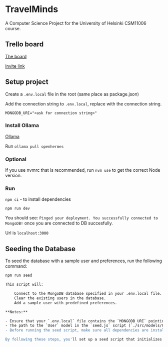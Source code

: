 # TravelMinds

A Computer Science Project for the University of Helsinki CSM11006 course.

## Trello board

[The board](https://trello.com/b/H7lGfMBt/holidayapp)

[Invite link](https://trello.com/invite/b/6704d864b6d1533ee326eee9/ATTI551e8b197eec5564a7c984d9ce7308ea77FE683B/holidayapp)

## Setup project

Create a `.env.local` file in the root (same place as package.json)

Add the connection string to `.env.local`, replace <ask for connection string> with the connection string.

```
MONGODB_URI="<ask for connection string>"
```

### Install Ollama

[Ollama](https://ollama.com/)

Run `ollama pull openhermes`

### Optional

If you use nvmrc that is recommended, run `nvm use` to get the correct Node version.

### Run

`npm ci` - to install dependencies

`npm run dev`

You should see:
`Pinged your deployment. You successfully connected to MongoDB!` once you are connected to DB succesfully.

Url is `localhost:3000`

## Seeding the Database

To seed the database with a sample user and preferences, run the following command:

```bash
npm run seed

This script will:

    Connect to the MongoDB database specified in your .env.local file.
    Clear the existing users in the database.
    Add a sample user with predefined preferences.

**Notes:**

- Ensure that your `.env.local` file contains the `MONGODB_URI` pointing to your MongoDB instance.
- The path to the `User` model in the `seed.js` script (`./src/models/User.js`) should be adjusted based on your project's directory structure.
- Before running the seed script, make sure all dependencies are installed by executing `npm install`.

By following these steps, you'll set up a seed script that initializes your MongoDB database with a sample user and preferences, facilitating development and testing.

```
